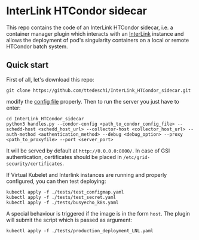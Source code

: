 # InterLink HTCondor sidecar
This repo contains the code of an InterLink HTCondor sidecar, i.e. a container manager plugin which interacts with an [InterLink](https://github.com/interTwin-eu/interLink/tree/main) instance and allows the deployment of pod's singularity containers on a local or remote HTCondor batch system.

## Quick start
First of all, let's download this repo:
```
git clone https://github.com/ttedeschi/InterLink_HTCondor_sidecar.git
```
modify the [config file](SidecarConfig.yaml) properly.
Then to run the server you just have to enter:
```
cd InterLink_HTCondor_sidecar
python3 handles.py --condor-config <path_to_condor_config_file> --schedd-host <schedd_host_url> --collector-host <collector_host_url> --auth-method <authentication_method> --debug <debug_option> --proxy <path_to_proxyfile> --port <server_port>
```
It will be served by default at `http://0.0.0.0:8000/`. In case of GSI authentication, certificates should be placed in `/etc/grid-security/certificates`.

If Virtual Kubelet and Interlink instances are running and properly configured, you can then test deploying:
```
kubectl apply -f ./tests/test_configmap.yaml
kubectl apply -f ./tests/test_secret.yaml
kubectl apply -f ./tests/busyecho_k8s.yaml
```
A special behaviour is triggered if the image is in the form `host`. The plugin will submit the script which is passed as argument:
```
kubectl apply -f ./tests/production_deployment_LNL.yaml
```
